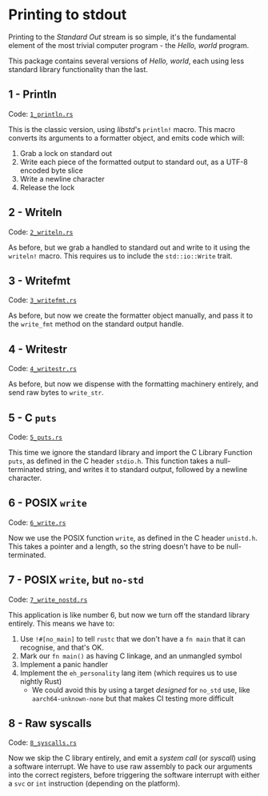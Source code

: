 # Printing to stdout

Printing to the *Standard Out* stream is so simple, it's the fundamental element of the most trivial computer program - the *Hello, world* program.

This package contains several versions of *Hello, world*, each using less standard library functionality than the last.

## 1 - Println

Code: [`1_println.rs`](./src/bin/1_println.rs)

This is the classic version, using *libstd*'s `println!` macro. This macro converts its arguments to a formatter object, and emits code which will:

1. Grab a lock on standard out
2. Write each piece of the formatted output to standard out, as a UTF-8 encoded byte slice
3. Write a newline character
4. Release the lock

## 2 - Writeln

Code: [`2_writeln.rs`](./src/bin/2_writeln.rs)

As before, but we grab a handled to standard out and write to it using the `writeln!` macro. This requires us to include the `std::io::Write` trait.

## 3 - Writefmt

Code: [`3_writefmt.rs`](./src/bin/3_writefmt.rs)

As before, but now we create the formatter object manually, and pass it to the `write_fmt` method on the standard output handle.

## 4 - Writestr

Code: [`4_writestr.rs`](./src/bin/4_writestr.rs)

As before, but now we dispense with the formatting machinery entirely, and send raw bytes to `write_str`.

## 5 - C `puts`

Code: [`5_puts.rs`](./src/bin/5_puts.rs)

This time we ignore the standard library and import the C Library Function `puts`, as defined in the C header `stdio.h`. This function takes a null-terminated string, and writes it to standard output, followed by a newline character.

## 6 - POSIX `write`

Code: [`6_write.rs`](./src/bin/6_write.rs)

Now we use the POSIX function `write`, as defined in the C header `unistd.h`. This takes a pointer and a length, so the string doesn't have to be null-terminated.

## 7 - POSIX `write`, but `no-std`

Code: [`7_write_nostd.rs`](./src/bin/7_write_nostd.rs)

This application is like number 6, but now we turn off the standard library entirely. This means we have to:

1. Use `!#[no_main]` to tell `rustc` that we don't have a `fn main` that it can recognise, and that's OK.
2. Mark our `fn main()` as having C linkage, and an unmangled symbol
3. Implement a panic handler
4. Implement the `eh_personality` lang item (which requires us to use nightly Rust)
   * We could avoid this by using a target *designed* for `no_std` use, like `aarch64-unknown-none` but that makes CI testing more difficult

## 8 - Raw syscalls

Code: [`8_syscalls.rs`](./src/bin/8_syscalls.rs)

Now we skip the C library entirely, and emit a *system call* (or *syscall*) using a software interrupt. We have to use raw assembly to pack our arguments into the correct registers, before triggering the software interrupt with either a `svc` or `int` instruction (depending on the platform).
